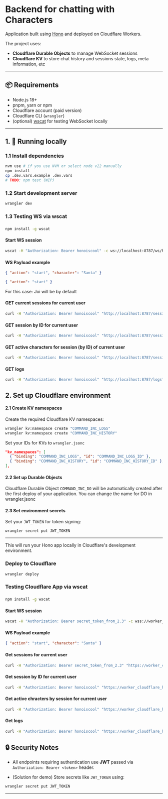 # Backend for chatting with Characters

Application built using [Hono](https://hono.dev/) and deployed on Cloudflare Workers.

The project uses:

- **Cloudflare Durable Objects** to manage WebSocket sessions
- **Cloudflare KV** to store chat history and sessions state, logs, meta information, etc

---

## 📦 Requirements

- Node.js 18+
- pnpm, yarn or npm
- Cloudflare account (paid version)
- Cloudflare CLI (`wrangler`)
- (optional) [wscat](https://github.com/websockets/wscat) for testing WebSocket locally

---

## 1. 🚀 Running locally

### 1.1 Install dependencies

```bash
nvm use # if you use NVM or select node v22 manually
npm install
cp .dev.vars.example .dev.vars
# TODO: npm test (WIP)
```

### 1.2 Start development server

```bash
wrangler dev
```

### 1.3 Testing WS via wscat

###

```bash
npm install -g wscat
```

#### Start WS session
```bash
wscat -H "Authorization: Bearer honoiscool" -c ws://localhost:8787/ws/hello_session
```

#### WS Payload example
```json
{ "action": "start", "character": "Santa" }
```

```json
{ "action": "start" }
``` 
For this case: Joi will be by default

#### GET current sessions for current user
```bash
curl -H "Authorization: Bearer honoiscool" "http://localhost:8787/sessions?pretty"
```

#### GET session by ID for current user
```bash
curl -H "Authorization: Bearer honoiscool" "http://localhost:8787/sessions/:sessionIdFromResponseAbove?pretty"
```

#### GET active characters for session (by ID) of current user
```bash
curl -H "Authorization: Bearer honoiscool" "http://localhost:8787/sessions/:sessionIdFromResponseAbove/characters/active?pretty"
```

#### GET logs
```bash
curl -H "Authorization: Bearer honoiscool" "http://localhost:8787/logs?pretty"
```

## 2. Set up Cloudflare environment

#### 2.1 Create KV namespaces

Create the required Cloudflare KV namespaces:

```bash
wrangler kv:namespace create "COMMAND_INC_LOGS"
wrangler kv:namespace create "COMMAND_INC_HISTORY"
```

Set your IDs for KVs to `wrangler.jsonc`

```json
"kv_namespaces": [
  { "binding": "COMMAND_INC_LOGS", "id": "COMMAND_INC_LOGS_ID" },
  { "binding": "COMMAND_INC_HISTORY", "id": "COMMAND_INC_HISTORY_ID" },
],
```

#### 2.2 Set up Durable Objects

Cloudflare Durable Object `COMMAND_INC_DO` will be automatically created after the first deploy of your application.
You can change the name for DO in wrangler.jsonc

#### 2.3 Set environment secrets

Set your `JWT_TOKEN` for token signing:

```bash
wrangler secret put JWT_TOKEN
```

---

This will run your Hono app locally in Cloudflare's development environment.

### Deploy to Cloudflare

```bash
wrangler deploy
```

### Testing Cloudflare App via wscat

###

```bash
npm install -g wscat
```

#### Start WS session
```bash
wscat -H "Authorization: Bearer secret_token_from_2.3" -c wss://worker_cloudflare_host/ws/hello_cloud_session
```

#### WS Payload example
```json
{ "action": "start", "character": "Santa" }
```

#### Get sessions for current user 
```bash
curl -H "Authorization: Bearer secret_token_from_2.3" "https://worker_cloudflare_host/sessions?pretty"
```

#### Get session by ID for current user
```bash
curl -H "Authorization: Bearer honoiscool" "https://worker_cloudflare_host/sessions/:sessionIdFromResponseAbove?pretty"
```

#### Get active chracters by session for current user
```bash
curl -H "Authorization: Bearer honoiscool" "https://worker_cloudflare_host/sessions/:sessionIdFromResponseAbove/characters/active?pretty"
```

#### Get logs
```bash
curl -H "Authorization: Bearer honoiscool" "https://worker_cloudflare_host/logs?pretty"
```

## 🔒 Security Notes

- All endpoints requiring authentication use **JWT** passed via `Authorization: Bearer <token>` header.

* (Solution for demo) Store secrets like `JWT_TOKEN` using:

```bash
wrangler secret put JWT_TOKEN
```

---
